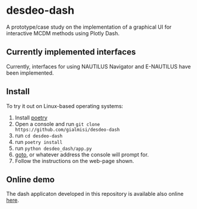 # desdeo-dash
A prototype/case study on the implementation of a graphical UI for interactive MCDM methods using Plotly Dash.

## Currently implemented interfaces
Currently, interfaces for using NAUTILUS Navigator and E-NAUTILUS have been implemented.

## Install
To try it out on Linux-based operating systems:

1. Install [poetry](https://github.com/sdispater/poetry)
2. Open a console and run `git clone https://github.com/gialmisi/desdeo-dash`
3. run `cd desdeo-dash`
4. run `poetry install`
5. run `python desdeo_dash/app.py`
6. [goto](http://127.0.0.1:8050/), or whatever address the console will prompt for.
7. Follow the instructions on the web-page shown.

## Online demo
The dash applicaton developed in this repository is available also online [here](https://desdeo.it.jyu.fi/dash).
